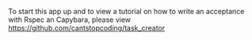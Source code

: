 To start this app up and to view a tutorial on how to write an acceptance with Rspec an Capybara, please view https://github.com/cantstopcoding/task_creator

